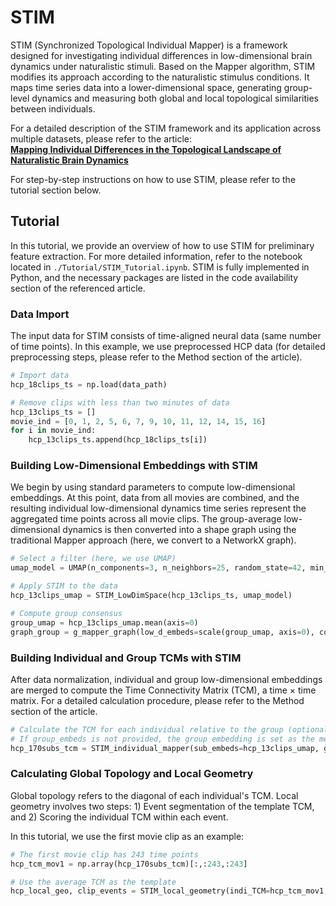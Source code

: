 # STIM 

STIM (Synchronized Topological Individual Mapper) is a framework designed for investigating individual differences in low-dimensional brain dynamics under naturalistic stimuli. Based on the Mapper algorithm, STIM modifies its approach according to the naturalistic stimulus conditions. It maps time series data into a lower-dimensional space, generating group-level dynamics and measuring both global and local topological similarities between individuals.

For a detailed description of the STIM framework and its application across multiple datasets, please refer to the article:  
[**Mapping Individual Differences in the Topological Landscape of Naturalistic Brain Dynamics**](https://www.biorxiv.org/content/10.1101/2024.06.20.599966v1)

For step-by-step instructions on how to use STIM, please refer to the tutorial section below.

## Tutorial

In this tutorial, we provide an overview of how to use STIM for preliminary feature extraction. For more detailed information, refer to the notebook located in `./Tutorial/STIM_Tutorial.ipynb`. STIM is fully implemented in Python, and the necessary packages are listed in the code availability section of the referenced article.

### Data Import

The input data for STIM consists of time-aligned neural data (same number of time points). In this example, we use preprocessed HCP data (for detailed preprocessing steps, please refer to the Method section of the article).

```python
# Import data
hcp_18clips_ts = np.load(data_path)

# Remove clips with less than two minutes of data
hcp_13clips_ts = []
movie_ind = [0, 1, 2, 5, 6, 7, 9, 10, 11, 12, 14, 15, 16]
for i in movie_ind:
    hcp_13clips_ts.append(hcp_18clips_ts[i])
```

### Building Low-Dimensional Embeddings with STIM

We begin by using standard parameters to compute low-dimensional embeddings. At this point, data from all movies are combined, and the resulting individual low-dimensional dynamics time series represent the aggregated time points across all movie clips. The group-average low-dimensional dynamics is then converted into a shape graph using the traditional Mapper approach (here, we convert to a NetworkX graph).

```python
# Select a filter (here, we use UMAP)
umap_model = UMAP(n_components=3, n_neighbors=25, random_state=42, min_dist=0.01, metric='euclidean')

# Apply STIM to the data
hcp_13clips_umap = STIM_LowDimSpace(hcp_13clips_ts, umap_model)

# Compute group consensus
group_umap = hcp_13clips_umap.mean(axis=0)
graph_group = g_mapper_graph(low_d_embeds=scale(group_umap, axis=0), cover_n=12, cover_overlap=0.5, eps=0.7)
```

### Building Individual and Group TCMs with STIM

After data normalization, individual and group low-dimensional embeddings are merged to compute the Time Connectivity Matrix (TCM), a time × time matrix. For a detailed calculation procedure, please refer to the Method section of the article.

```python
# Calculate the TCM for each individual relative to the group (optional: specify group_embeds)
# If group_embeds is not provided, the group embedding is set as the mean of all individual embeddings.
hcp_170subs_tcm = STIM_individual_mapper(sub_embeds=hcp_13clips_umap, group_embeds=None)
```

### Calculating Global Topology and Local Geometry

Global topology refers to the diagonal of each individual's TCM. Local geometry involves two steps: 1) Event segmentation of the template TCM, and 2) Scoring the individual TCM within each event.

In this tutorial, we use the first movie clip as an example:

```python
# The first movie clip has 243 time points
hcp_tcm_mov1 = np.array(hcp_170subs_tcm)[:,:243,:243]

# Use the average TCM as the template
hcp_local_geo, clip_events = STIM_local_geometry(indi_TCM=hcp_tcm_mov1,template_TCM=hcp_tcm_mov1.mean(axis=0))
```
